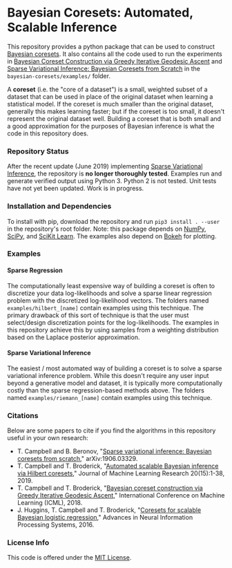 # Bayesian Coresets: Automated, Scalable Inference

This repository provides a python package that can be used to construct [Bayesian coresets](http://arxiv.org/abs/1710.05053). It also contains all the code used to run the experiments in [Bayesian Coreset Construction via Greedy Iterative Geodesic Ascent](https://arxiv.org/abs/1802.01737) and [Sparse Variational Inference: Bayesian Coresets from Scratch](https://arxiv.org/abs/1906.03329) in the `bayesian-coresets/examples/` folder.

A **coreset** (i.e. the "core of a dataset") is a small, weighted subset of a dataset that can be used in place of the original dataset when learning a statistical model. If the coreset is much smaller than the original dataset, generally this makes learning faster; but if the coreset is too small, it doesn't represent the original dataset well. Building a coreset that is both small and a good approximation for the purposes of Bayesian inference is what the code in this repository does.

### Repository Status

After the recent update (June 2019) implementing [Sparse Variational Inference](https://arxiv.org/abs/1906.03329), the repository is **no longer thoroughly tested**. Examples run and generate verified output using Python 3. Python 2 is not tested. Unit tests have not yet been updated. Work is in progress.

### Installation and Dependencies

To install with pip, download the repository and run `pip3 install . --user` in the repository's root folder. Note: this package depends on [NumPy](http://www.numpy.org), [SciPy](https://www.scipy.org), and [SciKit Learn](https://scikit-learn.org).
The examples also depend on [Bokeh](https://bokeh.pydata.org/en/latest) for plotting.

### Examples 

#### Sparse Regression

The computationally least expensive way of building a coreset is often to discretize your data log-likelihoods and solve a sparse linear regression problem with the discretized log-likelihood vectors. 
The folders named `examples/hilbert_[name]` contain examples using this technique. The primary drawback of this sort of technique is that the user must select/design
discretization points for the log-likelihoods. The examples in this repository achieve this by using samples from a weighting distribution based on the Laplace posterior approximation. 

#### Sparse Variational Inference

The easiest / most automated way of building a coreset is to solve a sparse variational inference problem. While this doesn't require any user input beyond a generative model and dataset, it is typically more computationally costly than the sparse regression-based methods above. The folders named `examples/riemann_[name]` contain examples using this technique.

### Citations

Below are some papers to cite if you find the algorithms in this repository useful in your own research:


* T. Campbell and B. Beronov, "[Sparse variational inference: Bayesian coresets from scratch](https://arxiv.org/abs/1906.03329)," arXiv:1906.03329.
* T. Campbell and T. Broderick, "[Automated scalable Bayesian inference via Hilbert coresets](https://arxiv.org/abs/1710.05053)," Journal of Machine Learning Research 20(15):1-38, 2019.
* T. Campbell and T. Broderick, "[Bayesian coreset construction via Greedy Iterative Geodesic Ascent](https://arxiv.org/abs/1802.01737)," International Conference on Machine Learning (ICML), 2018.
* J. Huggins, T. Campbell and T. Broderick, "[Coresets for scalable Bayesian logistic regression](https://arxiv.org/abs/1605.06423)," Advances in Neural Information Processing Systems, 2016.

### License Info

This code is offered under the [MIT License](https://opensource.org/licenses/MIT).
